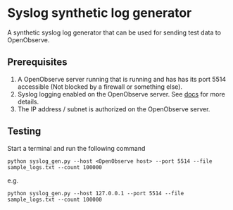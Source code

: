 # Syslog synthetic log generator

A synthetic syslog log generator that can be used for sending test data to OpenObserve.

## Prerequisites

1. A OpenObserve server running that is running and has has its port 5514 accessible (Not blocked by a firewall or something else).
1. Syslog logging enabled on the OpenObserve server. See [docs](https://openobserve.ai/docs/ingestion/logs/syslog/) for more details.
1. The IP address / subnet is authorized on the OpenObserve server.

## Testing

Start a terminal and run the following command

```shell
python syslog_gen.py --host <OpenObserve host> --port 5514 --file sample_logs.txt --count 100000
```

e.g.

```shell
python syslog_gen.py --host 127.0.0.1 --port 5514 --file sample_logs.txt --count 100000
```
